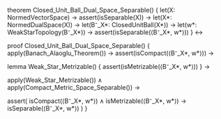 theorem Closed_Unit_Ball_Dual_Space_Separable() {
  let(X: NormedVectorSpace) →
  assert(isSeparable(X)) →
  let(X*: NormedDualSpace(X)) →
  let(B⁻_X*: ClosedUnitBall(X*)) →
  let(w*: WeakStarTopology(B⁻_X*)) →
  assert(isSeparable(⟨B⁻_X*, w*⟩))
} ↔

proof Closed_Unit_Ball_Dual_Space_Separable() {
  apply(Banach_Alaoglu_Theorem()) →
  assert(isCompact(⟨B⁻_X*, w*⟩)) →
  
  lemma Weak_Star_Metrizable() {
    assert(isMetrizable(⟨B⁻_X*, w*⟩))
  } →
  
  apply(Weak_Star_Metrizable()) ∧
  apply(Compact_Metric_Space_Separable()) →
  
  assert(
    isCompact(⟨B⁻_X*, w*⟩) ∧
    isMetrizable(⟨B⁻_X*, w*⟩) →
    isSeparable(⟨B⁻_X*, w*⟩)
  )
}